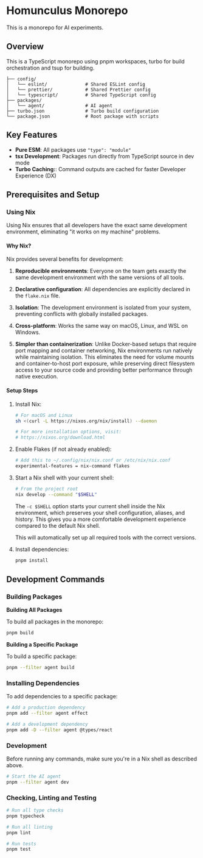 
# Homunculus Monorepo

This is a monorepo for AI experiments.

## Overview

This is a TypeScript monorepo using pnpm workspaces, turbo for build orchestration and tsup for building.

```
├── config/
│   └── eslint/              # Shared ESLint config
│   └── prettier/            # Shared Prettier config 
│   └── typescript/          # Shared TypeScript config
├── packages/
│   └── agent/               # AI agent
├── turbo.json               # Turbo build configuration
└── package.json             # Root package with scripts
```

## Key Features

- **Pure ESM**: All packages use `"type": "module"`
- **tsx Development**: Packages run directly from TypeScript source in dev mode
- **Turbo Caching:**: Command outputs are cached for faster Developer Experience (DX)

## Prerequisites and Setup

### Using Nix

Using Nix ensures that all developers have the exact same development environment, eliminating "it works on my machine" problems.

#### Why Nix?

Nix provides several benefits for development:

1. **Reproducible environments**: Everyone on the team gets exactly the same development environment with the same versions of all tools.

2. **Declarative configuration**: All dependencies are explicitly declared in the `flake.nix` file.

3. **Isolation**: The development environment is isolated from your system, preventing conflicts with globally installed packages.

4. **Cross-platform**: Works the same way on macOS, Linux, and WSL on Windows.

5. **Simpler than containerization**: Unlike Docker-based setups that require port mapping and container networking, Nix environments run natively while maintaining isolation. This eliminates the need for volume mounts and container-to-host port exposure, while preserving direct filesystem access to your source code and providing better performance through native execution.

#### Setup Steps

1. Install Nix:

   ```bash
   # For macOS and Linux
   sh <(curl -L https://nixos.org/nix/install) --daemon

   # For more installation options, visit:
   # https://nixos.org/download.html
   ```

2. Enable Flakes (if not already enabled):

   ```bash
   # Add this to ~/.config/nix/nix.conf or /etc/nix/nix.conf
   experimental-features = nix-command flakes
   ```

3. Start a Nix shell with your current shell:

   ```bash
   # From the project root
   nix develop --command "$SHELL"
   ```

   The `-c $SHELL` option starts your current shell inside the Nix environment, which preserves your shell configuration, aliases, and history. This gives you a more comfortable development experience compared to the default Nix shell.

   This will automatically set up all required tools with the correct versions.

4. Install dependencies:

   ```bash
   pnpm install
   ```

## Development Commands

### Building Packages

**Building All Packages**

To build all packages in the monorepo:

```sh
pnpm build
```

**Building a Specific Package**

To build a specific package:

```sh
pnpm --filter agent build
```

### Installing Dependencies

To add dependencies to a specific package:

```sh
# Add a production dependency
pnpm add --filter agent effect

# Add a development dependency
pnpm add -D --filter agent @types/react
```

### Development

Before running any commands, make sure you're in a Nix shell as described above.

```bash
# Start the AI agent
pnpm --filter agent dev
```

### Checking, Linting and Testing

```sh
# Run all type checks
pnpm typecheck

# Run all linting
pnpm lint

# Run tests
pnpm test
```